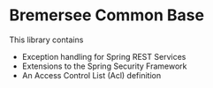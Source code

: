 # Bremersee Common Base

This library contains

- Exception handling for Spring REST Services
- Extensions to the Spring Security Framework
- An Access Control List (Acl) definition 
